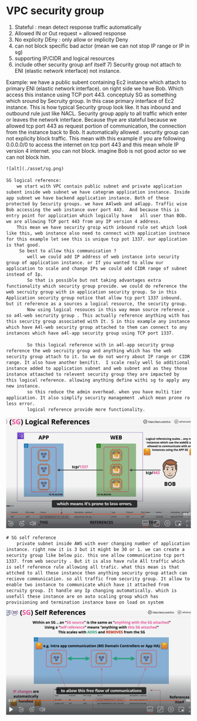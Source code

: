 #  VPC security group
   1)  Stateful : mean detect response traffic automatically
   2) Allowed IN or Out request = allowed response
   3)  No explicity DEny  : only allow or implicity Deny
   4) can not block specific  bad actor (mean we can not stop IP range or IP in sg)
   5) supporting IP/CIDR  and logical resources
   6)  include other security group anf itself
    7) Security group not attach to ENI (elastic network interface) not instance. 


Example:
        we have a public subent containing Ec2 instance which attach to primary ENI (elastic network interface). on right side we have Bob. Which access this instance using TCP port 443. conceptuly SG as something which sround by Secruity group. In this case primary interface of Ec2 instance. This is how typical Security group look like. It has inbound and outbound rule just like NACL. Security group apply to all traffic which enter or leaves the network interface. Because thye are stateful because we allowed tcp port 443 as request portion of communication, the connection from the instance back to Bob.
        It automatically allowed . security group can not explicity block traffic. This mean with this example if you are following 0.0.0.0/0 to access the internet on tcp port 443 and this mean whole IP version 4 internet. you can not block. imagine Bob is not good actor so we can not block him.

    ![alt](./asset/sg.png)

    SG logical reference:
        we start with VPC contain public subnet and private application subent inside web subnet we have categram application instance. Inside app subnet we have backend application instance. Both of these protected by Security groups. we have A4lweb and a4lapp. Traffic wise Bob accessing the web instance over port 443.  And because this is entry point for application which logically have   all user than BOb. we are allowing TCP port 443 from any IP version 4 address.
        This mean we have security groip with inbound rule set which look like this, web instance also need to connect with application instnace for this example let see this is unique tcp pot 1337. our application is that good.
         So best to allow this communication ?
            well we could add IP address of web instance into security group of application instance. or If you wanted to allow our application to scale and change IPs we could add CIDR range of subnet instead of Ip.
            So that is possible but not taking advantages extra functionality which security group provide. we could do reference the web secruity group with in application security group. So in this Application security group notice that allow tcp port 1337 inbound. but it reference as a sources a logical resource, the security group. 
            Now using logical resouces in this way mean source reference , so a4l-web secrurity group . This actually reference anything with has this security group associated with It. S in this example any instance which have A4l-web security group attached to them can connect to any instances which have a4l-app security group using TCP port 1337. 

            So this logical reference with in a4l-app security group reference the web secruity group and anything which has the web security group attach to it. So we do not worry about IP range or CIDR range. It also have another benifit.  I scale realy well So additional instance added to application subnet and web subnet and as they those instance attaached to relevent security group they are impacted by this logical reference. allowing anything define withi sg to apply any new instance. 
            so this reduce the admin overhead. when you have multi tier application. It also simplify security management .which mean prone ro less error.
            logical reference provide more functionality. 
![alt](./asset/sg-logical-ref.png)

    # SG self reference
        private subnet inside AWS with ever changing number of application instance. right now it is 3 but it might be 30 or 1. we can create a security group like below pic. this one allow communicatino tcp port 1337. from web security . But it is also have rule All traffic which is self reference rule allowing all trafic. what this mean is that attched to all these instance then anything security group attach can recieve communication. so all traffic from security group. It allow to enable two instance to communicate which have it attached from secruity group. It handle any Ip changing automatically. which is usefull these instance are on auto scaling group which has provisioning and termination instance base on load on system

![alt](./asset/sg-self-ref.png)